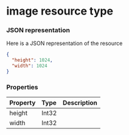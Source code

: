 # image resource type



### JSON representation

Here is a JSON representation of the resource

```json
{
  "height": 1024,
  "width": 1024
}

```
### Properties
| Property	   | Type	|Description|
|:---------------|:--------|:----------|
|height|Int32||
|width|Int32||

<!-- uuid: 5e3a5698-45dc-43b1-a981-a2e626c69371
2015-10-12 23:28:11 UTC -->